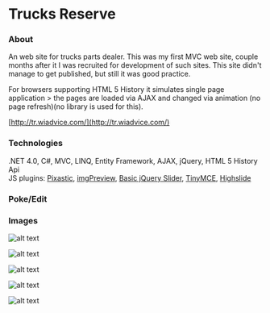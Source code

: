 # Trucks Reserve

### About

An web site for trucks parts dealer. This was my first MVC web site, couple months after it I was recruited for development of such sites. This site didn't manage to get published, but still it was good practice. 

For browsers supporting HTML 5 History it simulates single page application > the pages are loaded via AJAX and changed via animation (no page refresh)(no library is used for this).

[http://tr.wiadvice.com/](http://tr.wiadvice.com/)

### Technologies

.NET 4.0, C#, MVC, LINQ, Entity Framework, AJAX, jQuery, HTML 5 History Api  
JS plugins: [Pixastic](https://github.com/jseidelin/pixastic), [imgPreview](http://james.padolsey.com/demos/imgPreview/full/), [Basic jQuery Slider](http://www.basic-slider.com/), [TinyMCE](http://www.tinymce.com/), [Highslide](http://www.highslide.com/)

### Poke/Edit

### Images

![alt text](https://github.com/raste/TrucksReserve/blob/master/screenshots/home.png "Home")

![alt text](https://github.com/raste/TrucksReserve/blob/master/screenshots/categories.png "Categories")

![alt text](https://github.com/raste/TrucksReserve/blob/master/screenshots/category.png "Category")

![alt text](https://github.com/raste/TrucksReserve/blob/master/screenshots/contacts.png "Contacts")

![alt text](https://github.com/raste/TrucksReserve/blob/master/screenshots/transition.png "Page change slide in shot")
